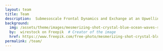```yaml
---
layout: team
title: Team
description:  Submesoscale Frontal Dynamics and Exchange at an Upwelling Bay
background:
  img: /assets/theme/images/mesmerizing-shot-crystal-blue-ocean-waves-smaller.png
  by:  wirestock on Freepik  # Creator of the image
  href: https://www.freepik.com/free-photo/mesmerizing-shot-crystal-blue-ocean-waves_17530073.htm#query=ocean%20background&position=3&from_view=keyword&track=ais&uuid=c48e9e84-436d-447c-94ef-040b0d31615d # Link to the original source
permalink: /team/
---
```



